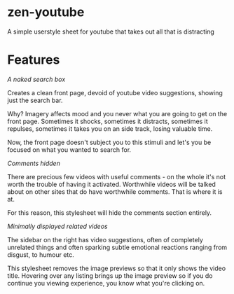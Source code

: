 zen-youtube
===========

A simple userstyle sheet for youtube that takes out all that is distracting


Features
=======

*A naked search box*

Creates a clean front page, devoid of youtube video suggestions, showing just the search bar.

Why? Imagery affects mood and you never what you are going to get on the front page. Sometimes it shocks, sometimes it distracts, sometimes it repulses, sometimes it takes you on an side track, losing valuable time.

Now, the front page doesn't subject you to this stimuli and let's you be focused on what you wanted to search for.

*Comments hidden*

There are precious few videos with useful comments - on the whole it's not worth the trouble of having it activated. Worthwhile videos will be talked about on other sites that do have worthwhile comments. That is where it is at.

For this reason, this stylesheet will hide the comments section entirely.

*Minimally displayed related videos*

The sidebar on the right has video suggestions, often of completely unrelated things and often sparking subtle emotional reactions ranging from disgust, to humour etc.

This stylesheet removes the image previews so that it only shows the video title. Hovering over any listing brings up the image preview so if you do continue you viewing experience, you know what you're clicking on.


